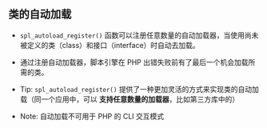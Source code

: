 ## 类的自动加载
* `spl_autoload_register()` 函数可以注册任意数量的自动加载器，当使用尚未被定义的类（class）和接口（interface）时自动去加载。

* 通过注册自动加载器，脚本引擎在 PHP 出错失败前有了最后一个机会加载所需的类。

* Tip: `spl_autoload_register()` 提供了一种更加灵活的方式来实现类的自动加载（同一个应用中，可以 __支持任意数量的加载器__，比如第三方库中的）

* Note: 自动加载不可用于 PHP 的 CLI 交互模式
